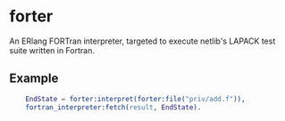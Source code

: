 forter
=====

An ERlang FORTran interpreter, targeted to execute netlib's LAPACK test suite written in Fortran.

Example 
-----
```erlang
    EndState = forter:interpret(forter:file("priv/add.f")),
    fortran_interpreter:fetch(result, EndState).
```

